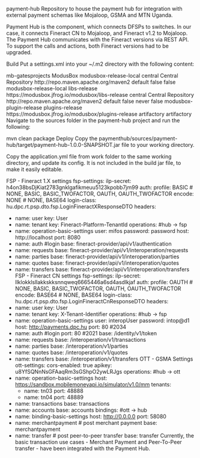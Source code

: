 payment-hub
Repository to house the payment hub for integration with external payment schemas like Mojaloop, GSMA and MTN Uganda.

Payment Hub is the component, which connects DFSPs to switches. In our case, it connects Fineract CN to Mojaloop, and Fineract v1.2 to Mojaloop. The Payment Hub communicates with the Fineract versions via REST API. To support the calls and actions, both Fineract versions had to be upgraded.

Build
Put a settings.xml into your ~/.m2 directory with the following content:

<?xml version="1.0" encoding="UTF-8"?>
<settings xsi:schemaLocation="http://maven.apache.org/SETTINGS/1.1.0 http://maven.apache.org/xsd/settings-1.1.0.xsd" xmlns="http://maven.apache.org/SETTINGS/1.1.0" xmlns:xsi="http://www.w3.org/2001/XMLSchema-instance">
  <servers>
      <server>
      <username>mb-gatesprojects</username>
      <password>ModusBox</password>
      <id>modusbox-release-local</id>
    </server>
  </servers>
  <profiles>
    <profile>
      <repositories>
        <repository>
          <id>central</id>
          <name>Central Repository</name>
          <url>http://repo.maven.apache.org/maven2</url>
          <layout>default</layout>
          <snapshots><enabled>false</enabled></snapshots>
        </repository>
        <repository>
          <snapshots><enabled>false</enabled></snapshots>
          <id>modusbox-release-local</id>
          <name>libs-release</name>
          <url>https://modusbox.jfrog.io/modusbox/libs-release</url>
        </repository>
      </repositories>
      <pluginRepositories>
        <pluginRepository>
          <id>central</id>
          <name>Central Repository</name>
          <url>http://repo.maven.apache.org/maven2</url>
          <layout>default</layout>
          <snapshots><enabled>false</enabled></snapshots>
          <releases><updatePolicy>never</updatePolicy></releases>
        </pluginRepository>
        <pluginRepository>
          <snapshots><enabled>false</enabled></snapshots>
          <id>modusbox-plugin-release</id>
          <name>plugins-release</name>
          <url>https://modusbox.jfrog.io/modusbox/plugins-release</url>
        </pluginRepository>
      </pluginRepositories>
      <id>artifactory</id>
    </profile>
  </profiles>
  <activeProfiles>
    <activeProfile>artifactory</activeProfile>
  </activeProfiles>
</settings>
Navigate to the sources folder in the payment-hub project and run the following:

mvn clean package
Deploy
Copy the paymenthub/sources/payment-hub/target/payment-hub-1.0.0-SNAPSHOT.jar file to your working directory.

Copy the application.yml file from work folder to the same working directory, and update its config. It is not included in the build jar file, to make it easily editable.

FSP - Fineract 1.X settings
fsp-settings:
  ilp-secret: h4on38bsDjKiat2783gnklgafikmeuu5123kpobb7jm99
  auth:
    profile: BASIC # NONE, BASIC, BASIC_TWOFACTOR, OAUTH, OAUTH_TWOFACTOR
    encode: NONE # NONE, BASE64
    login-class: hu.dpc.rt.psp.dto.fsp.LoginFineractXResponseDTO
  headers:
  - name: user
    key: User
  - name: tenant
    key: Fineract-Platform-TenantId
  operations: #hub -> fsp
  - name: operation-basic-settings
    user: mifos
    password: password
    host: http://localhost
    port: 8080
  - name: auth #login
    base: fineract-provider/api/v1/authentication
  - name: requests
    base: fineract-provider/api/v1/interoperation/requests
  - name: parties
    base: fineract-provider/api/v1/interoperation/parties
  - name: quotes
    base: fineract-provider/api/v1/interoperation/quotes
  - name: transfers
    base: fineract-provider/api/v1/interoperation/transfers
FSP - Fineract CN settings
fsp-settings:
  ilp-secret: llklokklsllakkskksnnqweq6665446a6sd4asdlkjaf
  auth:
    profile: OAUTH # NONE, BASIC, BASIC_TWOFACTOR, OAUTH, OAUTH_TWOFACTOR
    encode: BASE64 # NONE, BASE64
    login-class: hu.dpc.rt.psp.dto.fsp.LoginFineractCnResponseDTO
  headers:
  - name: user
    key: User
  - name: tenant
    key: X-Tenant-Identifier
  operations: #hub -> fsp
  - name: operation-basic-settings
    user: interopUser
    password: intop@d1
    host: http://payments.dpc.hu
    port: 80 #2034
  - name: auth #login
    port: 80 #2021
    base: /identity/v1/token
  - name: requests
    base: /interoperation/v1/transactions
  - name: parties
    base: /interoperation/v1/parties
  - name: quotes
    base: /interoperation/v1/quotes
  - name: transfers
    base: /interoperation/v1/transfers
OTT - GSMA Settings
ott-settings:
  cors-enabled: true
  apikey: u8YfSQNnNsGFAaqRm3sGShpO2ywLRJgs
  operations: #hub -> ott
  - name: operation-basic-settings
    host: https://sandbox.mobilemoneyapi.io/simulator/v1.0/mm
    tenants:
    - name: tn03
      port: 48888
    - name: tn04
      port: 48889
  - name: transactions
    base: transactions
  - name: accounts
    base: accounts
  bindings: #ott -> hub
  - name: binding-basic-settings
    host: http://0.0.0.0
    port: 58080
  - name: merchantpayment # post merchant payment
    base: merchantpayment
  - name: transfer # post peer-to-peer transfer
    base: transfer
Currently, the basic transaction use cases - Merchant Payment and Peer-To-Peer transfer - have been integrated with the Payment Hub.
